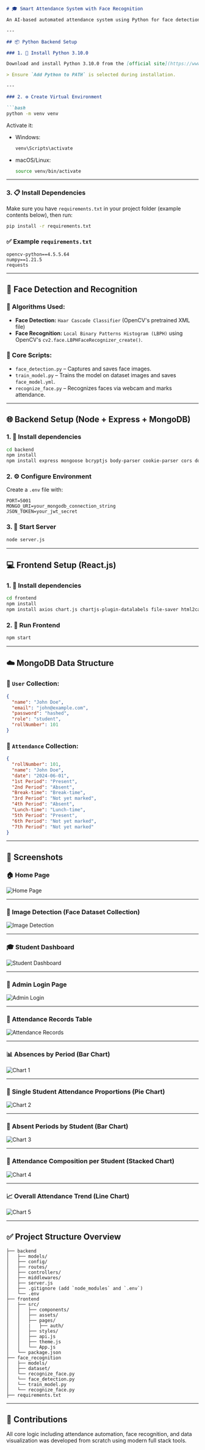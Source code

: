 
````markdown
# 🎓 Smart Attendance System with Face Recognition

An AI-based automated attendance system using Python for face detection and recognition, React.js for the frontend, Express.js and MongoDB for the backend.

---

## 📦 Python Backend Setup

### 1. 🔽 Install Python 3.10.0

Download and install Python 3.10.0 from the [official site](https://www.python.org/downloads/release/python-3100/).

> Ensure `Add Python to PATH` is selected during installation.

---

### 2. ⚙️ Create Virtual Environment

```bash
python -m venv venv
````

Activate it:

* Windows:

  ```bash
  venv\Scripts\activate
  ```
* macOS/Linux:

  ```bash
  source venv/bin/activate
  ```

---

### 3. 📋 Install Dependencies

Make sure you have `requirements.txt` in your project folder (example contents below), then run:

```bash
pip install -r requirements.txt
```

### ✅ Example `requirements.txt`

```
opencv-python==4.5.5.64
numpy==1.21.5
requests
```

---

## 🤖 Face Detection and Recognition

### 🧠 Algorithms Used:

* **Face Detection:** `Haar Cascade Classifier` (OpenCV's pretrained XML file)
* **Face Recognition:** `Local Binary Patterns Histogram (LBPH)` using OpenCV's `cv2.face.LBPHFaceRecognizer_create()`.

### 🧾 Core Scripts:

* `face_detection.py` – Captures and saves face images.
* `train_model.py` – Trains the model on dataset images and saves `face_model.yml`.
* `recognize_face.py` – Recognizes faces via webcam and marks attendance.

---

## 🌐 Backend Setup (Node + Express + MongoDB)

### 1. 📁 Install dependencies

```bash
cd backend
npm install
npm install express mongoose bcryptjs body-parser cookie-parser cors dotenv jsonwebtoken nodemailer nodemon
```

### 2. ⚙️ Configure Environment

Create a `.env` file with:

```env
PORT=5001
MONGO_URI=your_mongodb_connection_string
JSON_TOKEN=your_jwt_secret
```

### 3. 🚀 Start Server

```bash
node server.js
```

---

## 💻 Frontend Setup (React.js)

### 1. 📁 Install dependencies

```bash
cd frontend
npm install
npm install axios chart.js chartjs-plugin-datalabels file-saver html2canvas jspdf react-chartjs-2 react-heatmap-grid react-icons react-router-dom xlsx
```

### 2. 🚀 Run Frontend

```bash
npm start
```

---

## ☁️ MongoDB Data Structure

### 📄 `User` Collection:

```json
{
  "name": "John Doe",
  "email": "john@example.com",
  "password": "hashed",
  "role": "student",
  "rollNumber": 101
}
```

### 📄 `Attendance` Collection:

```json
{
  "rollNumber": 101,
  "name": "John Doe",
  "date": "2024-06-01",
  "1st Period": "Present",
  "2nd Period": "Absent",
  "Break-time": "Break-time",
  "3rd Period": "Not yet marked",
  "4th Period": "Absent",
  "Lunch-time": "Lunch-time",
  "5th Period": "Present",
  "6th Period": "Not yet marked",
  "7th Period": "Not yet marked"
}
```

---

## 📸 Screenshots

### 🏠 Home Page

![Home Page](./HomePage.png)

---

### 🧠 Image Detection (Face Dataset Collection)

![Image Detection](./Image_Detection.png)

---

### 🎓 Student Dashboard

![Student Dashboard](./Student_Dashboard.png)

---

### 🔐 Admin Login Page

![Admin Login](./Admin_Login.png)

---

### 📅 Attendance Records Table

![Attendance Records](./Attendance_Records.png)

---

### 📊 Absences by Period (Bar Chart)

![Chart 1](./Chart_1.png)

---

### 🧍 Single Student Attendance Proportions (Pie Chart)

![Chart 2](./Chart_2.png)

---

### 👥 Absent Periods by Student (Bar Chart)

![Chart 3](./Chart_3.png)

---

### 🧾 Attendance Composition per Student (Stacked Chart)

![Chart 4](./Chart_4.png)

---

### 📈 Overall Attendance Trend (Line Chart)

![Chart 5](./Chart_5.png)

---

## ✅ Project Structure Overview

```
├── backend
│   ├── models/
│   ├── config/
│   ├── routes/
│   ├── controllers/
│   ├── middlewares/
│   ├── server.js
│   ├── .gitignore (add `node_modules` and `.env`)
│   └── .env
├── frontend
│   ├── src/
│   │   ├── components/
│   │   ├── assets/
│   │   ├── pages/
│   │   |   ├── auth/
│   │   ├── styles/
│   │   ├── api.js
│   │   ├── theme.js
│   │   └── App.js
│   └── package.json
├── face_recognition
│   ├── models/
│   ├── dataset/
│   └── recognize_face.py
│   └── face_detection.py
│   └── train_model.py
│   └── recognize_face.py
├── requirements.txt
```

---

## 🧠 Contributions

All core logic including attendance automation, face recognition, and data visualization was developed from scratch using modern full stack tools.

```
